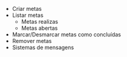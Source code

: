 * Criar metas
* Listar metas
  - Metas realizas
  - Metas abertas
* Marcar/Desmarcar metas como concluídas
* Remover metas
* Sistemas de mensagens